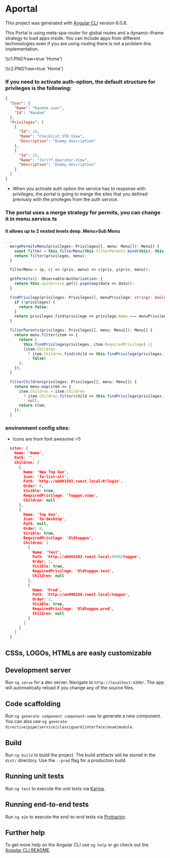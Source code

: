 # Aportal

This project was generated with [Angular CLI](https://github.com/angular/angular-cli) version 6.0.8.

This Portal is using meta-spa-router for global routes and a dynamic-iframe strategy to load apps inside. You can include apps from different techonologies even if you are using routing there is not a problem this implementation.

!(c1.PNG?raw=true 'Home')

!(c2.PNG?raw=true 'Home')


### If you need to activate auth-option, the default structure for privileges is the following:

```json
{
  "User": {
    "Name": "Random user",
    "Id": "Random"
  },
  "Privileges": [
    {
      "Id": 24,
      "Name": "Checklist.STO.View",
      "Description": "Dummy description"
    },
    {
      "Id": 15,
      "Name": "Tariff.Operator.View",
      "Description": "Dummy description"
    }
  ]
}
```
- When you activate auth option the service has to response with privileges, the portal is going to merge the sites that you defined previusly with the privileges from the auth service.

### The portal uses a merge strategy for permits, you can change it in menu.service.ts

#### It allows up to 2 nested levels deep. Menu>Sub Menu

```typescript
...
  mergePermitsMenu(privileges: Privileges[], menu: Menu[]): Menu[] {
    const filter = this.filterMenu(this.filterParents.bind(this), this.filterChildren.bind(this));
    return filter(privileges, menu);
  }

  filterMenu = (p, c) => (priv, menu) => c(priv, p(priv, menu));

  getPermits(): Observable<Authorization> {
    return this.apiService.get().pipe(map(data => data));
  }

  findPrivilege(privileges: Privileges[], menuPrivilege: string): boolean {
    if (!privileges) {
      return false;
    }
    return privileges.find(privilege => privilege.Name === menuPrivilege) ? true : false;
  }

  filterParents(privileges: Privileges[], menu: Menu[]): Menu[] {
    return menu.filter(item => {
      return (
        this.findPrivilege(privileges, item.RequiredPrivilege) ||
        (item.Children
          ? item.Children.find(child => this.findPrivilege(privileges, child.RequiredPrivilege))
          : false)
      );
    });
  }

  filterChildren(privileges: Privileges[], menu: Menu[]) {
    return menu.map(item => {
      item.Children = item.Children
        ? item.Children.filter(child => this.findPrivilege(privileges, child.RequiredPrivilege))
        : null;
      return item;
    });
  }


```

### environment config sites:

- Icons are from font awesome >5


```json
  sites: {
    Name: 'Home',
    Path: '',
    Children: [
      {
        Name: 'New Top Gun',
        Icon: 'fa-list-alt',
        Path: 'http://wb001502.rwest.local/#/login',
        Order: 0,
        Visible: true,
        RequiredPrivilege: 'Topgun.view',
        Children: null
      },
      {
        Name: 'Top Gun',
        Icon: 'fa-desktop',
        Path: null,
        Order: 0,
        Visible: true,
        RequiredPrivilege: 'Oldtopgun',
        Children: [
          {
            Name: 'Test',
            Path: 'http://wb001502.rwest.local:8080/topgun',
            Order: 1,
            Visible: true,
            RequiredPrivilege: 'Oldtopgun.test',
            Children: null
          },
          {
            Name: 'Prod',
            Path: 'http://wn000280.rwest.local/topgun',
            Order: 2,
            Visible: true,
            RequiredPrivilege: 'Oldtopgun.prod',
            Children: null
          }
        ]
      }
    ]
  }

```

## CSSs, LOGOs, HTMLs are easly customizable

## Development server

Run `ng serve` for a dev server. Navigate to `http://localhost:4200/`. The app will automatically reload if you change any of the source files.

## Code scaffolding

Run `ng generate component component-name` to generate a new component. You can also use `ng generate directive|pipe|service|class|guard|interface|enum|module`.

## Build

Run `ng build` to build the project. The build artifacts will be stored in the `dist/` directory. Use the `--prod` flag for a production build.

## Running unit tests

Run `ng test` to execute the unit tests via [Karma](https://karma-runner.github.io).

## Running end-to-end tests

Run `ng e2e` to execute the end-to-end tests via [Protractor](http://www.protractortest.org/).

## Further help

To get more help on the Angular CLI use `ng help` or go check out the [Angular CLI README](https://github.com/angular/angular-cli/blob/master/README.md).
